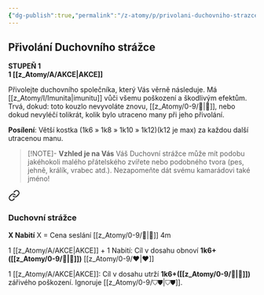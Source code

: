 ```yaml
---
{"dg-publish":true,"permalink":"/z-atomy/p/privolani-duchovniho-strazce/","noteIcon":""}
---
```


## Přivolání Duchovního strážce  
**STUPEŇ 1**  
**1 [[z_Atomy/A/AKCE\|AKCE]]**

Přivolejte duchovního společníka, který Vás věrně následuje. Má [[z_Atomy/I/Imunita\|imunitu]] vůči všemu poškození a škodlivým efektům. 
Trvá, dokud: toto kouzlo nevyvoláte znovu, [[z_Atomy/0-9/🔋\|🔋]], nebo dokud nevyléčí tolikrát, kolik bylo utraceno many při jeho přivolání.

**Posílení**: Větší kostka (1k6 » 1k8 » 1k10 » 1k12)(k12 je max) za každou další utracenou manu.

>[!NOTE]- **Vzhled je na Vás**
>Váš Duchovní strážce může mít podobu jakéhokoli malého přátelského zvířete nebo podobného tvora (pes, jehně, králík, vrabec atd.). Nezapomeňte dát svému kamarádovi také jméno!


<div class="transclusion internal-embed is-loaded"><a class="markdown-embed-link" href="/z-atomy/d/duchovni-strazce/" aria-label="Open link"><svg xmlns="http://www.w3.org/2000/svg" width="24" height="24" viewBox="0 0 24 24" fill="none" stroke="currentColor" stroke-width="2" stroke-linecap="round" stroke-linejoin="round" class="svg-icon lucide-link"><path d="M10 13a5 5 0 0 0 7.54.54l3-3a5 5 0 0 0-7.07-7.07l-1.72 1.71"></path><path d="M14 11a5 5 0 0 0-7.54-.54l-3 3a5 5 0 0 0 7.07 7.07l1.71-1.71"></path></svg></a><div class="markdown-embed">




### Duchovní strážce
**X Nabití** 
X = Cena seslání
[[z_Atomy/0-9/👊\|👊]] 4m

1 [[z_Atomy/A/AKCE\|AKCE]] + 1 Nabití: Cíl v dosahu obnoví **1k6+([[z_Atomy/0-9/🦉\|🦉]])** [[z_Atomy/0-9/❤\|❤]]

1 [[z_Atomy/A/AKCE\|AKCE]]: Cíl v dosahu utrží **1k6+([[z_Atomy/0-9/🦉\|🦉]])** zářivého poškození. Ignoruje [[z_Atomy/0-9/⛉⛊\|⛉⛊]].

</div></div>
